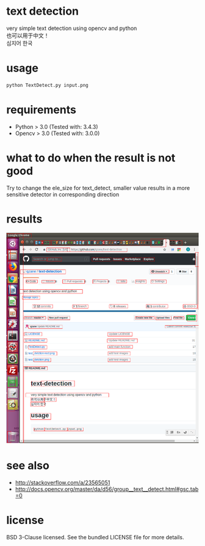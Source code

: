 # text detection
very simple text detection using opencv and python <br>
也可以用于中文！ <br>
심지어 한국 <br>

# usage
``` bash
python TextDetect.py input.png
```

# requirements
* Python > 3.0 (Tested with: 3.4.3)
* Opencv > 3.0 (Tested with: 3.0.0)

# what to do when the result is not good
Try to change the ele_size for text_detect, smaller value results in a more sensitive detector in corresponding direction

# results
![tests](/test_detection-rect.png)

# see also
* http://stackoverflow.com/a/23565051
* http://docs.opencv.org/master/da/d56/group__text__detect.html#gsc.tab=0

# license
BSD 3-Clause licensed. See the bundled LICENSE file for more details.
